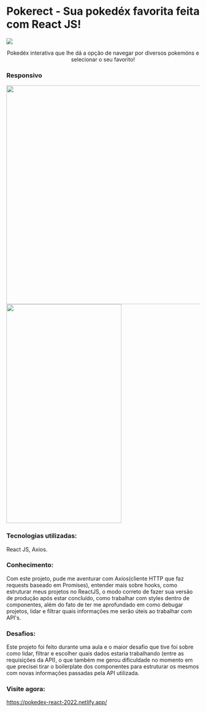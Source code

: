 # Pokerect - Sua pokedéx favorita feita com React JS!

<img src="https://cdn.discordapp.com/attachments/657955105672396800/1019981397219344594/unknown.png">
<p align="center"> Pokedéx interativa que lhe dá a opção de navegar por diversos pokemóns e selecionar o seu favorito! </p>

### Responsivo
<img src="https://cdn.discordapp.com/attachments/657955105672396800/1019981397219344594/unknown.png" width="700px" height="570px"> <img src="https://cdn.discordapp.com/attachments/657955105672396800/1019982536790777897/unknown.png" width="300px" height="570px">


### Tecnologias utilizadas:
React JS, Axios.

### Conhecimento:
  Com este projeto, pude me aventurar com Axios(cliente HTTP que faz requests baseado em Promises), entender mais sobre hooks, como estruturar meus projetos no ReactJS, o modo correto de fazer sua versão de produção após estar concluído, como trabalhar com styles dentro de componentes, além do fato de ter me aprofundado em como debugar projetos, lidar e filtrar quais informações me serão úteis ao trabalhar com API's.

### Desafios:
Este projeto foi feito durante uma aula e o maior desafio que tive foi sobre como lidar, filtrar e escolher quais dados estaria trabalhando (entre as requisições da API), o que também me gerou dificuldade no momento em que precisei tirar o boilerplate dos componentes para estruturar os mesmos com novas informações passadas pela API utilizada. 

### Visite agora:
<a href="https://pokedex-react-2022.netlify.app/">https://pokedex-react-2022.netlify.app/
